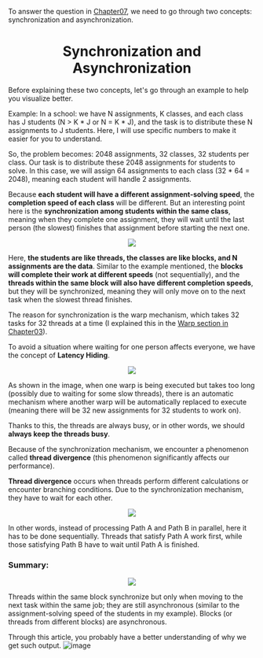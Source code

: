 To answer the question in [Chapter07](https://github.com/CisMine/Parallel-Computing-Cuda-C/tree/main/Chapter07), we need to go through two concepts: synchronization and asynchronization.



<p align="center">
 <h1 align="center">Synchronization and Asynchronization </h1>
</p>

Before explaining these two concepts, let's go through an example to help you visualize better.

Example:
In a school: we have N assignments, K classes, and each class has J students (N > K * J or N = K * J), and the task is to distribute these N assignments to J students. Here, I will use specific numbers to make it easier for you to understand.

So, the problem becomes: 2048 assignments, 32 classes, 32 students per class. Our task is to distribute these 2048 assignments for students to solve. In this case, we will assign 64 assignments to each class (32 * 64 = 2048), meaning each student will handle 2 assignments.

Because **each student will have a different assignment-solving speed**, the **completion speed of each class** will be different. But an interesting point here is the **synchronization among students within the same class**, meaning when they complete one assignment, they will wait until the last person (the slowest) finishes that assignment before starting the next one.


<p align="center">
  <img src="https://github.com/CisMine/Parallel-Computing-Cuda-C/assets/122800932/4c84107b-9c9b-4e77-ba78-e3066e60d7c8" />
</p>



Here, **the students are like threads, the classes are like blocks, and N assignments are the data**. Similar to the example mentioned, the **blocks will complete their work at different speeds** (not sequentially), and the **threads within the same block will also have different completion speeds**, but they will be synchronized, meaning they will only move on to the next task when the slowest thread finishes.

The reason for synchronization is the warp mechanism, which takes 32 tasks for 32 threads at a time (I explained this in the [Warp section in Chapter03](https://github.com/CisMine/Parallel-Computing-Cuda-C/tree/main/Chapter03)).

To avoid a situation where waiting for one person affects everyone, we have the concept of **Latency Hiding**.

<p align="center">
  <img src="https://github.com/CisMine/Parallel-Computing-Cuda-C/assets/122800932/3eb5f3e3-214f-4f5d-9cc3-165e1bb9dd00" />
</p>



As shown in the image, when one warp is being executed but takes too long (possibly due to waiting for some slow threads), there is an automatic mechanism where another warp will be automatically replaced to execute (meaning there will be 32 new assignments for 32 students to work on).

Thanks to this, the threads are always busy, or in other words, we should **always keep the threads busy**.

Because of the synchronization mechanism, we encounter a phenomenon called **thread divergence** (this phenomenon significantly affects our performance).

**Thread divergence** occurs when threads perform different calculations or encounter branching conditions. Due to the synchronization mechanism, they have to wait for each other.


<p align="center">
  <img src="https://github.com/CisMine/Parallel-Computing-Cuda-C/assets/122800932/ff464d0d-2fda-405a-b062-4cb3fc7eb239" />
</p>


In other words, instead of processing Path A and Path B in parallel, here it has to be done sequentially. Threads that satisfy Path A work first, while those satisfying Path B have to wait until Path A is finished.

### Summary:

<p align="center">
  <img src="https://github.com/CisMine/Parallel-Computing-Cuda-C/assets/122800932/5d30ef57-33cc-40bd-9f2b-729c80631218" />
</p>


Threads within the same block synchronize but only when moving to the next task within the same job; they are still asynchronous (similar to the assignment-solving speed of the students in my example). Blocks (or threads from different blocks) are asynchronous.

Through this article, you probably have a better understanding of why we get such output.
![image](https://github.com/CisMine/Parallel-Computing-Cuda-C/assets/122800932/a4083d4e-3479-4336-ba5a-4fc1bfa03e65)

